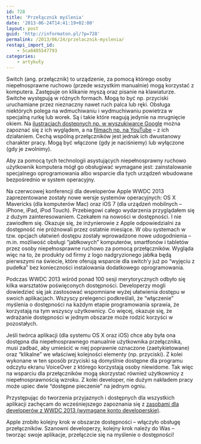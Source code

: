 ```yaml
---
id: 728
title: 'Przełącznik myślenia'
date: '2013-06-24T14:41:19+02:00'
layout: post
guid: 'http://informaton.pl/?p=728'
permalink: /2013/06/24/przelacznik-myslenia/
restapi_import_id:
    - 5ca8405547793
categories:
    - artykuły
---
```


Switch (ang. przełącznik) to urządzenie, za pomocą którego osoby niepełnosprawne ruchowo (przede wszystkim manualnie) mogą korzystać z komputera. Zastępuje on klikanie myszą oraz pisanie na klawiaturze. Switche występują w różnych formach. Mogą to być np. przyciski uruchamiane przez nieznaczny nawet ruch palca lub ręki. Obsługa niektórych polega na wdmuchiwaniu i wydmuchiwaniu powietrza w specjalną rurkę lub worek. Są i takie które reagują jedynie na mrugnięcie okiem. Na [ilustracjach dostępnych np. w wyszukiwarce Google](https://www.google.pl/search?q=switch+assistive+technology&source=lnms&tbm=isch&sa=X&ei=5xfIUbioM4vntQaagoHAAQ&ved=0CAkQ_AUoAQ&biw=1072&bih=521) można zapoznać się z ich wyglądem, a na [filmach np. na YouTube](http://www.youtube.com/results?search_query=switch+assistive+technology&oq=switch+assistive+technology&gs_l=youtube.3...0.0.0.36561.0.0.0.0.0.0.0.0..0.0...0.0...1ac..11.youtube.) – z ich działaniem. Cechą wspólną przełączników jest jednak ich dwustanowy charakter pracy. Mogą być włączone (gdy je naciśniemy) lub wyłączone (gdy je zwolnimy).

Aby za pomocą tych technologii asystujących niepełnosprawny ruchowo użytkownik komputera mógł go obsługiwać wymagane jest: zainstalowanie specjalnego oprogramowania albo wsparcie dla tych urządzeń wbudowane bezpośrednio w system operacyjny.

Na czerwcowej konferencji dla developerów Apple WWDC 2013 zaprezentowane zostały nowe wersje systemów operacyjnych: OS X Mavericks (dla komputerów Mac) oraz iOS 7 (dla urządzeń mobilnych – iPhone, iPad, iPod Touch). Przebiegowi całego wydarzenia przyglądałem się z dużym zainteresowaniem. Czekałem na nowości w dostępności. I nie zawiodłem się. Okazuje się, że inżynierowie z Apple odpowiedzialni za dostępność nie próżnowali przez ostatnie miesiące. W obu systemach w tzw. opcjach ułatwień dostępu zostały wprowadzone nowe udogodnienia – m.in. możliwość obsługi “jabłkowych” komputerów, smartfonów i tabletów przez osoby niepełnosprawne ruchowo za pomocą przełączników. Wygląda więc na to, że produkty od firmy z logo nadgryzionego jabłka będą pierwszymi na świecie, które oferują wsparcie dla switch’y już po “wyjęciu z pudełka” bez konieczności instalowania dodatkowego oprogramowania.

Podczas WWDC 2013 wśród ponad 100 sesji merytorycznych odbyło się kilka warsztatów poświęconych dostępności. Developerzy mogli dowiedzieć się jak zastosować wspomniane wyżej ułatwienia dostępu w swoich aplikacjach. Wszyscy prelegenci podkreślali, że “włączenie” myślenia o dostępności na każdym etapie programowania sprawia, że korzystają na tym wszyscy użytkownicy. Co więcej, okazuje się, że wdrażanie dostępności w jednym obszarze może rodzić korzyści w pozostałych.

Jeśli twórca aplikacji (dla systemu OS X oraz iOS) chce aby była ona dostępna dla niepełnosprawnego manualnie użytkownika przełącznika, musi zadbać, aby umieścić w niej poprawnie oznaczone (zaetykietowane) oraz “klikalne” we właściwej kolejności elementy (np. przyciski). Z kolei wykonane w ten sposób przyciski są domyślnie dostępne dla programu odczytu ekranu VoiceOver z którego korzystają osoby niewidome. Tak więc na wsparciu dla przełączników mogą skorzystać również użytkownicy z niepełnosprawnością wzroku. Z kolei developer, nie dużym nakładem pracy może upiec dwie “dostępne pieczenie” na jednym ogniu.

Przystępując do tworzenia przyjaznych i dostępnych dla wszystkich aplikacji zachęcam do wcześniejszego zapoznania się z [zasobami dla developerów z WWDC 2013 (wymagane konto developerskie)](http://developer.apple.com/wwdc).

Apple zrobiło kolejny krok w obszarze dostępności – włączyło obsługę przełączników. Szanowni developerzy, kolejny krok należy do Was – tworząc swoje aplikacje, przełączcie się na myślenie o dostępności!